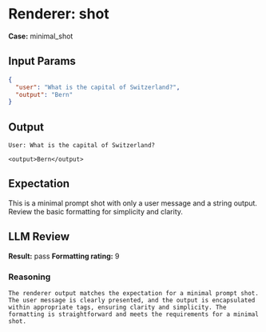 # Renderer: shot
**Case:** minimal_shot

## Input Params
```json
{
  "user": "What is the capital of Switzerland?",
  "output": "Bern"
}
```

## Output
```
User: What is the capital of Switzerland?

<output>Bern</output>
```

## Expectation
This is a minimal prompt shot with only a user message and a string output. Review the basic formatting for simplicity and clarity.

## LLM Review
**Result:** pass
**Formatting rating:** 9

### Reasoning
```
The renderer output matches the expectation for a minimal prompt shot. The user message is clearly presented, and the output is encapsulated within appropriate tags, ensuring clarity and simplicity. The formatting is straightforward and meets the requirements for a minimal shot.
```
